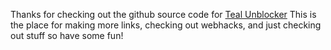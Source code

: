 Thanks for checking out the github source code for [Teal Unblocker](https://tealunblocker.github.io/) This is the place for making more links, checking out webhacks, and just checking out stuff so have some fun!

